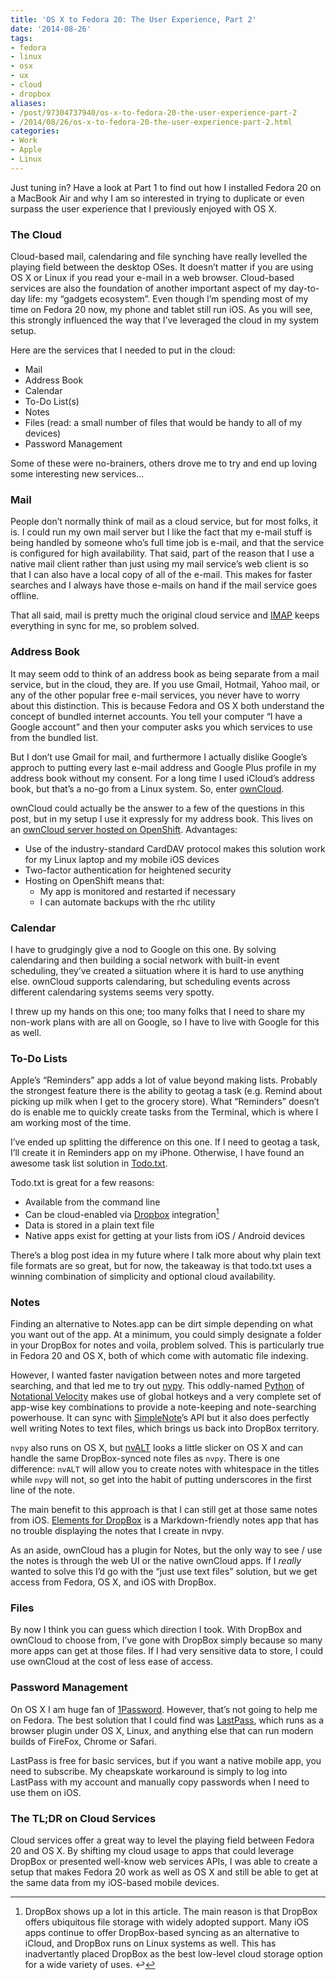 ```yaml
---
title: 'OS X to Fedora 20: The User Experience, Part 2'
date: '2014-08-26'
tags:
- fedora
- linux
- osx
- ux
- cloud
- dropbox
aliases:
- /post/97304737940/os-x-to-fedora-20-the-user-experience-part-2
- /2014/08/26/os-x-to-fedora-20-the-user-experience-part-2.html
categories:
- Work
- Apple
- Linux
---
```

Just tuning in? Have a look at Part 1 to find out how I installed Fedora 20 on a MacBook Air and why I am so interested in trying to duplicate or even surpass the user experience that I previously enjoyed with OS X.

### The Cloud

Cloud-based mail, calendaring and file synching have really levelled the playing field between the desktop OSes. It doesn’t matter if you are using OS X or Linux if you read your e-mail in a web browser. Cloud-based services are also the foundation of another important aspect of my day-to-day life: my “gadgets ecosystem”. Even though I’m spending most of my time on Fedora 20 now, my phone and tablet still run iOS. As you will see, this strongly influenced the way that I’ve leveraged the cloud in my system setup.

Here are the services that I needed to put in the cloud:

* Mail
* Address Book
* Calendar
* To-Do List(s)
* Notes
* Files (read: a small number of files that would be handy to all of my devices)
* Password Management

Some of these were no-brainers, others drove me to try and end up loving some interesting new services…

### Mail

People don’t normally think of mail as a cloud service, but for most folks, it is. I could run my own mail server but I like the fact that my e-mail stuff is being handled by someone who’s full time job is e-mail, and that the service is configured for high availability. That said, part of the reason that I use a native mail client rather than just using my mail service’s web client is so that I can also have a local copy of all of the e-mail. This makes for faster searches and I always have those e-mails on hand if the mail service goes offline.

That all said, mail is pretty much the original cloud service and [IMAP](https://en.wikipedia.org/wiki/Internet_Message_Access_Protocol) keeps everything in sync for me, so problem solved.

### Address Book

It may seem odd to think of an address book as being separate from a mail service, but in the cloud, they are. If you use Gmail, Hotmail, Yahoo mail, or any of the other popular free e-mail services, you never have to worry about this distinction. This is because Fedora and OS X both understand the concept of bundled internet accounts. You tell your computer “I have a Google account” and then your computer asks you which services to use from the bundled list.

But I don’t use Gmail for mail, and furthermore I actually dislike Google’s approch to putting every last e-mail address and Google Plus profile in my address book without my consent. For a long time I used iCloud’s address book, but that’s a no-go from a Linux system. So, enter [ownCloud](https://owncloud.org/).

ownCloud could actually be the answer to a few of the questions in this post, but in my setup I use it expressly for my address book. This lives on an [ownCloud server hosted on OpenShift](https://hub.openshift.com/quickstarts/4-owncloud). Advantages:

* Use of the industry-standard CardDAV protocol makes this solution work for my Linux laptop and my mobile iOS devices
* Two-factor authentication for heightened security
* Hosting on OpenShift means that:
    * My app is monitored and restarted if necessary
    * I can automate backups with the rhc utility

### Calendar

I have to grudgingly give a nod to Google on this one. By solving calendaring and then building a social network with built-in event scheduling, they’ve created a siituation where it is hard to use anything else. ownCloud supports calendaring, but scheduling events across different calendaring systems seems very spotty.

I threw up my hands on this one; too many folks that I need to share my non-work plans with are all on Google, so I have to live with Google for this as well.

### To-Do Lists

Apple’s “Reminders” app adds a lot of value beyond making lists. Probably the strongest feature there is the ability to geotag a task (e.g. Remind about picking up milk when I get to the grocery store). What “Reminders” doesn’t do is enable me to quickly create tasks from the Terminal, which is where I am working most of the time.

I’ve ended up splitting the difference on this one. If I need to geotag a task, I’ll create it in Reminders app on my iPhone. Otherwise, I have found an awesome task list solution in [Todo.txt](http://todotxt.com/).

Todo.txt is great for a few reasons:

* Available from the command line
* Can be cloud-enabled via [Dropbox](https://www.dropbox.com/) integration[^1]
* Data is stored in a plain text file
* Native apps exist for getting at your lists from iOS / Android devices

There’s a blog post idea in my future where I talk more about why plain text file formats are so great, but for now, the takeaway is that todo.txt uses a winning combination of simplicity and optional cloud availability.

### Notes

Finding an alternative to Notes.app can be dirt simple depending on what you want out of the app. At a minimum, you could simply designate a folder in your DropBox for notes and voila, problem solved. This is particularly true in Fedora 20 and OS X, both of which come with automatic file indexing.

However, I wanted faster navigation between notes and more targeted searching, and that led me to try out [nvpy](https://github.com/cpbotha/nvpy). This oddly-named [Python](https://www.python.org/-port) of [Notational Velocity](http://notational.net/) makes use of global hotkeys and a very complete set of app-wise key combinations to provide a note-keeping and note-searching powerhouse. It can sync with [SimpleNote](http://simplenote.com/)’s API but it also does perfectly well writing Notes to text files, which brings us back into DropBox territory.

`nvpy` also runs on OS X, but [nvALT](http://brettterpstra.com/projects/nvalt/) looks a little slicker on OS X and can handle the same DropBox-synced note files as `nvpy`. There is one difference: `nvALT` will allow you to create notes with whitespace in the titles while `nvpy` will not, so get into the habit of putting underscores in the first line of the note.

The main benefit to this approach is that I can still get at those same notes from iOS. [Elements for DropBox](http://t.umblr.com/redirect?z=https%3A%2F%2Fitunes.apple.com%2FUS%2Fapp%2Fid382752422%3Fmt%3D8&t=ZjI5ZDJhOTkzOGUyYjE4MGUzZWM1YWVmYjJlYzEzOTk2NTgzMzZjOSxaV3FDd05GWA%3D%3D) is a Markdown-friendly notes app that has no trouble displaying the notes that I create in nvpy.

As an aside, ownCloud has a plugin for Notes, but the only way to see / use the notes is through the web UI or the native ownCloud apps. If I _really_ wanted to solve this I’d go with the “just use text files” solution, but we get access from Fedora, OS X, and iOS with DropBox.

### Files

By now I think you can guess which direction I took. With DropBox and ownCloud to choose from, I’ve gone with DropBox simply because so many more apps can get at those files. If I had very sensitive data to store, I could use ownCloud at the cost of less ease of access.

### Password Management

On OS X I am huge fan of [1Password](https://agilebits.com/onepassword). However, that’s not going to help me on Fedora. The best solution that I could find was [LastPass](https://lastpass.com/), which runs as a browser plugin under OS X, Linux, and anything else that can run modern builds of FireFox, Chrome or Safari.

LastPass is free for basic services, but if you want a native mobile app, you need to subscribe. My cheapskate workaround is simply to log into LastPass with my account and manually copy passwords when I need to use them on iOS.

### The TL;DR on Cloud Services

Cloud services offer a great way to level the playing field between Fedora 20 and OS X. By shifting my cloud usage to apps that could leverage DropBox or presented well-know web services APIs, I was able to create a setup that makes Fedora 20 work as well as OS X and still be able to get at the same data from my iOS-based mobile devices.

[^1]: DropBox shows up a lot in this article. The main reason is that DropBox offers ubiquitous file storage with widely adopted support. Many iOS apps continue to offer DropBox-based syncing as an alternative to iCloud, and DropBox runs on Linux systems as well. This has inadvertantly placed DropBox as the best low-level cloud storage option for a wide variety of uses. ↩
